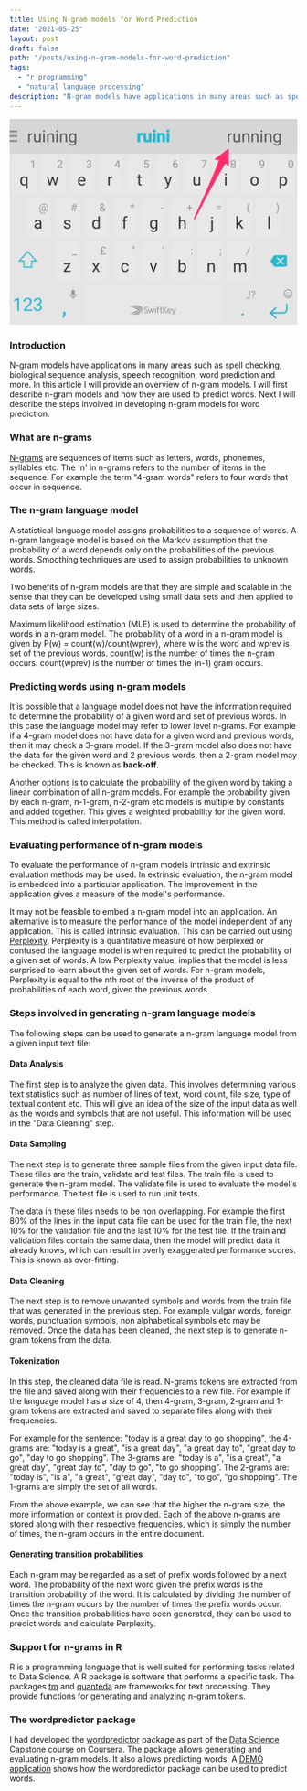 ```yaml
---
title: Using N-gram models for Word Prediction
date: "2021-05-25"
layout: post
draft: false
path: "/posts/using-n-gram-models-for-word-prediction"
tags:
  - "r programming"
  - "natural language processing"
description: "N-gram models have applications in many areas such as spell checking, biological sequence analysis, speech recognition, word prediction and more. In this article I will provide an overview of n-gram models."
---
```


![Mobile keyboard](./mobile-keyboard.png)

### Introduction
N-gram models have applications in many areas such as spell checking, biological sequence analysis, speech recognition, word prediction and more. In this article I will provide an overview of n-gram models. I will first describe n-gram models and how they are used to predict words. Next I will describe the steps involved in developing n-gram models for word prediction.

### What are n-grams
[N-grams](https://en.wikipedia.org/wiki/N-gram) are sequences of items such as letters, words, phonemes, syllables etc. The 'n' in n-grams refers to the number of items in the sequence. For example the term "4-gram words" refers to four words that occur in sequence.

### The n-gram language model
A statistical language model assigns probabilities to a sequence of words. A n-gram language model is based on the Markov assumption that the probability of a word depends only on the probabilities of the previous words. Smoothing techniques are used to assign probabilities to unknown words.

Two benefits of n-gram models are that they are simple and scalable in the sense that they can be developed using small data sets and then applied to data sets of large sizes.

Maximum likelihood estimation (MLE) is used to determine the probability of words in a n-gram model. The probability of a word in a n-gram model is given by P(w) = count(w)/count(wprev), where w is the word and wprev is set of the previous words. count(w) is the number of times the n-gram occurs. count(wprev) is the number of times the (n-1) gram occurs.

### Predicting words using n-gram models
It is possible that a language model does not have the information required to determine the probability of a given word and set of previous words. In this case the language model may refer to lower level n-grams. For example if a 4-gram model does not have data for a given word and previous words, then it may check a 3-gram model. If the 3-gram model also does not have the data for the given word and 2 previous words, then a 2-gram model may be checked. This is known as **back-off**.

Another options is to calculate the probability of the given word by taking a linear combination of all n-gram models. For example the probability given by each n-gram, n-1-gram, n-2-gram etc models is multiple by constants and added together. This gives a weighted probability for the given word. This method is called interpolation.

### Evaluating performance of n-gram models
To evaluate the performance of n-gram models intrinsic and extrinsic evaluation methods may be used. In extrinsic evaluation, the n-gram model is embedded into a particular application. The improvement in the application gives a measure of the model's performance.

It may not be feasible to embed a n-gram model into an application. An alternative is to measure the performance of the model independent of any application. This is called intrinsic evaluation. This can be carried out using [Perplexity](https://en.wikipedia.org/wiki/Perplexity). Perplexity is a quantitative measure of how perplexed or confused the language model is when required to predict the probability of a given set of words. A low Perplexity value, implies that the model is less surprised to learn about the given set of words. For n-gram models, Perplexity is equal to the nth root of the inverse of the product of probabilities of each word, given the previous words.

### Steps involved in generating n-gram language models
The following steps can be used to generate a n-gram language model from a given input text file:

#### Data Analysis
The first step is to analyze the given data. This involves determining various text statistics such as number of lines of text, word count, file size, type of textual content etc. This will give an idea of the size of the input data as well as the words and symbols that are not useful. This information will be used in the "Data Cleaning" step.

#### Data Sampling
The next step is to generate three sample files from the given input data file. These files are the train, validate and test files. The train file is used to generate the n-gram model. The validate file is used to evaluate the model's performance. The test file is used to run unit tests.

The data in these files needs to be non overlapping. For example the first 80% of the lines in the input data file can be used for the train file, the next 10% for the validation file and the last 10% for the test file. If the train and validation files contain the same data, then the model will predict data it already knows, which can result in overly exaggerated performance scores. This is known as over-fitting.

#### Data Cleaning
The next step is to remove unwanted symbols and words from the train file that was generated in the previous step. For example vulgar words, foreign words, punctuation symbols, non alphabetical symbols etc may be removed. Once the data has been cleaned, the next step is to generate n-gram tokens from the data.

#### Tokenization
In this step, the cleaned data file is read. N-grams tokens are extracted from the file and saved along with their frequencies to a new file. For example if the language model has a size of 4, then 4-gram, 3-gram, 2-gram and 1-gram tokens are extracted and saved to separate files along with their frequencies.

For example for the sentence: "today is a great day to go shopping", the 4-grams are: "today is a great", "is a great day", "a great day to", "great day to go", "day to go shopping". The 3-grams are: "today is a", "is a great", "a great day", "great day to", "day to go", "to go shopping". The 2-grams are: "today is", "is a", "a great", "great day", "day to", "to go", "go shopping". The 1-grams are simply the set of all words.

From the above example, we can see that the higher the n-gram size, the more information or context is provided. Each of the above n-grams are stored along with their respective frequencies, which is simply the number of times, the n-gram occurs in the entire document.

#### Generating transition probabilities
Each n-gram may be regarded as a set of prefix words followed by a next word. The probability of the next word given the prefix words is the transition probability of the word. It is calculated by dividing the number of times the n-gram occurs by the number of times the prefix words occur. Once the transition probabilities have been generated, they can be used to predict words and calculate Perplexity.

### Support for n-grams in R
R is a programming language that is well suited for performing tasks related to Data Science. A R package is software that performs a specific task. The packages [tm](https://cran.r-project.org/web/packages/tm/index.html) and [quanteda](https://cran.r-project.org/web/packages/quanteda/index.html) are frameworks for text processing. They provide functions for generating and analyzing n-gram tokens.

### The wordpredictor package
I had developed the [wordpredictor](https://github.com/pakjiddat/word-predictor) package as part of the [Data Science Capstone](https://www.coursera.org/learn/data-science-project) course on Coursera. The package allows generating and evaluating n-gram models. It also allows predicting words. A [DEMO application](https://pakjiddat.shinyapps.io/word-predictor/) shows how the wordpredictor package can be used to predict words.

